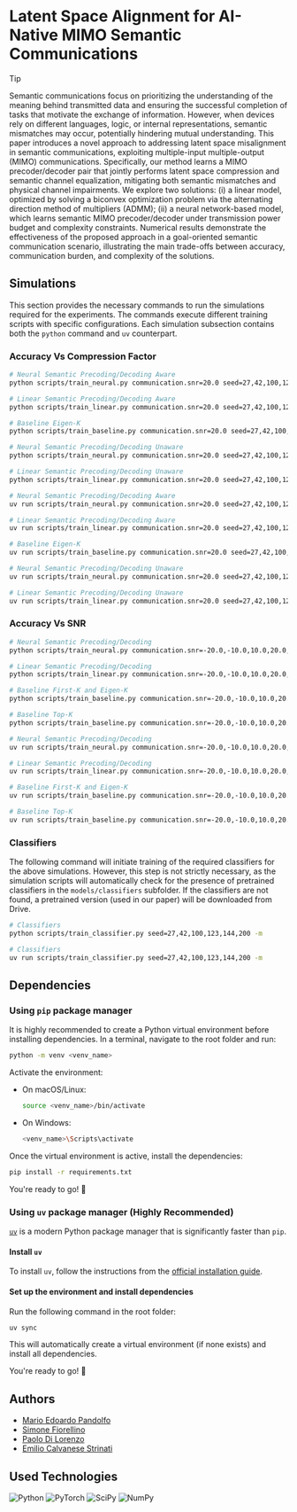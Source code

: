 # Latent Space Alignment for AI-Native MIMO Semantic Communications

> [!TIP]
> Semantic communications focus on prioritizing the understanding of the meaning behind transmitted data and ensuring the successful completion of tasks that motivate the exchange of information. However, when devices rely on different languages, logic, or internal representations, semantic mismatches may occur, potentially hindering mutual understanding. This paper introduces a novel approach to addressing latent space misalignment in semantic communications, exploiting multiple-input multiple-output (MIMO) communications. Specifically, our method learns a MIMO precoder/decoder pair that jointly performs latent space compression and semantic channel equalization, mitigating both semantic mismatches and physical channel impairments. We explore two solutions: (i) a linear model, optimized by solving a biconvex optimization problem via the alternating direction method of multipliers (ADMM); (ii) a neural network-based model, which learns semantic MIMO precoder/decoder under transmission power budget and complexity constraints. Numerical results demonstrate the effectiveness of the proposed approach in a goal-oriented semantic communication scenario, illustrating the main trade-offs between accuracy, communication burden, and complexity of the solutions.

## Simulations

This section provides the necessary commands to run the simulations required for the experiments. The commands execute different training scripts with specific configurations. Each simulation subsection contains both the `python` command and `uv` counterpart.

### Accuracy Vs Compression Factor

```bash
# Neural Semantic Precoding/Decoding Aware
python scripts/train_neural.py communication.snr=20.0 seed=27,42,100,123,144,200 communication.antennas_receiver=1,2,4,8,12,24,48,96,192 communication.antennas_transmitter=1,2,4,8,12,24,48,96,192 communication.awareness=aware datamodule.train_label_size=4200,420,42 simulation=compr_fact -m

# Linear Semantic Precoding/Decoding Aware
python scripts/train_linear.py communication.snr=20.0 seed=27,42,100,123,144,200 communication.antennas_receiver=1,2,4,8,12,24,48,96,192 communication.antennas_transmitter=1,2,4,8,12,24,48,96,192 communication.awareness=aware datamodule.train_label_size=4200,420,42 simulation=compr_fact -m

# Baseline Eigen-K
python scripts/train_baseline.py communication.snr=20.0 seed=27,42,100,123,144,200 strategy=Eigen-K communication.antennas_receiver=1,2,4,8,12,24,48,96,192 communication.antennas_transmitter=1,2,4,8,12,24,48,96,192 communication.awareness=aware datamodule.train_label_size=4200,420,42 simulation=compr_fact -m

# Neural Semantic Precoding/Decoding Unaware
python scripts/train_neural.py communication.snr=20.0 seed=27,42,100,123,144,200 communication.antennas_receiver=1,2,4,8,12,24,48,96,192 communication.antennas_transmitter=1,2,4,8,12,24,48,96,192 communication.awareness=unaware simulation=compr_fact -m

# Linear Semantic Precoding/Decoding Unaware
python scripts/train_linear.py communication.snr=20.0 seed=27,42,100,123,144,200 communication.antennas_receiver=1,2,4,8,12,24,48,96,192 communication.antennas_transmitter=1,2,4,8,12,24,48,96,192 communication.awareness=unaware simulation=compr_fact -m
```

```bash
# Neural Semantic Precoding/Decoding Aware
uv run scripts/train_neural.py communication.snr=20.0 seed=27,42,100,123,144,200 communication.antennas_receiver=1,2,4,8,12,24,48,96,192 communication.antennas_transmitter=1,2,4,8,12,24,48,96,192 communication.awareness=aware datamodule.train_label_size=4200,420,42 simulation=compr_fact -m

# Linear Semantic Precoding/Decoding Aware
uv run scripts/train_linear.py communication.snr=20.0 seed=27,42,100,123,144,200 communication.antennas_receiver=1,2,4,8,12,24,48,96,192 communication.antennas_transmitter=1,2,4,8,12,24,48,96,192 communication.awareness=aware datamodule.train_label_size=4200,420,42 simulation=compr_fact -m

# Baseline Eigen-K
uv run scripts/train_baseline.py communication.snr=20.0 seed=27,42,100,123,144,200 strategy=Eigen-K communication.antennas_receiver=1,2,4,8,12,24,48,96,192 communication.antennas_transmitter=1,2,4,8,12,24,48,96,192 communication.awareness=aware datamodule.train_label_size=4200,420,42 simulation=compr_fact -m

# Neural Semantic Precoding/Decoding Unaware
uv run scripts/train_neural.py communication.snr=20.0 seed=27,42,100,123,144,200 communication.antennas_receiver=1,2,4,8,12,24,48,96,192 communication.antennas_transmitter=1,2,4,8,12,24,48,96,192 communication.awareness=unaware simulation=compr_fact -m

# Linear Semantic Precoding/Decoding Unaware
uv run scripts/train_linear.py communication.snr=20.0 seed=27,42,100,123,144,200 communication.antennas_receiver=1,2,4,8,12,24,48,96,192 communication.antennas_transmitter=1,2,4,8,12,24,48,96,192 communication.awareness=unaware simulation=compr_fact -m
```

### Accuracy Vs SNR

```bash
# Neural Semantic Precoding/Decoding
python scripts/train_neural.py communication.snr=-20.0,-10.0,10.0,20.0,30.0 seed=27,42,100,123,144,200 communication.antennas_receiver=8 communication.antennas_transmitter=8 simulation=snr -m

# Linear Semantic Precoding/Decoding
python scripts/train_linear.py communication.snr=-20.0,-10.0,10.0,20.0,30.0 seed=27,42,100,123,144,200 communication.antennas_receiver=8 communication.antennas_transmitter=8 simulation=snr -m

# Baseline First-K and Eigen-K
python scripts/train_baseline.py communication.snr=-20.0,-10.0,10.0,20.0,30.0 seed=27,42,100,123,144,200 strategy=First-K,Eigen-K communication.antennas_receiver=8 communication.antennas_transmitter=8 simulation=snr -m

# Baseline Top-K
python scripts/train_baseline.py communication.snr=-20.0,-10.0,10.0,20.0,30.0 seed=27,42,100,123,144,200 strategy=Top-K communication.antennas_receiver=4 communication.antennas_transmitter=4 simulation=snr -m
```

```bash
# Neural Semantic Precoding/Decoding
uv run scripts/train_neural.py communication.snr=-20.0,-10.0,10.0,20.0,30.0 seed=27,42,100,123,144,200 communication.antennas_receiver=8 communication.antennas_transmitter=8 simulation=snr -m

# Linear Semantic Precoding/Decoding
uv run scripts/train_linear.py communication.snr=-20.0,-10.0,10.0,20.0,30.0 seed=27,42,100,123,144,200 communication.antennas_receiver=8 communication.antennas_transmitter=8 simulation=snr -m

# Baseline First-K and Eigen-K
uv run scripts/train_baseline.py communication.snr=-20.0,-10.0,10.0,20.0,30.0 seed=27,42,100,123,144,200 strategy=First-K,Eigen-K communication.antennas_receiver=8 communication.antennas_transmitter=8 simulation=snr -m

# Baseline Top-K
uv run scripts/train_baseline.py communication.snr=-20.0,-10.0,10.0,20.0,30.0 seed=27,42,100,123,144,200 strategy=Top-K communication.antennas_receiver=4 communication.antennas_transmitter=4 simulation=snr -m
```

### Classifiers

The following command will initiate training of the required classifiers for the above simulations. However, this step is not strictly necessary, as the simulation scripts will automatically check for the presence of pretrained classifiers in the `models/classifiers` subfolder. If the classifiers are not found, a pretrained version (used in our paper) will be downloaded from Drive.

```bash
# Classifiers
python scripts/train_classifier.py seed=27,42,100,123,144,200 -m
```

```bash
# Classifiers
uv run scripts/train_classifier.py seed=27,42,100,123,144,200 -m
```

## Dependencies  

### Using `pip` package manager  

It is highly recommended to create a Python virtual environment before installing dependencies. In a terminal, navigate to the root folder and run:  

```bash
python -m venv <venv_name>
```

Activate the environment:  

- On macOS/Linux:  

  ```bash
  source <venv_name>/bin/activate
  ```

- On Windows:  

  ```bash
  <venv_name>\Scripts\activate
  ```

Once the virtual environment is active, install the dependencies:  

```bash
pip install -r requirements.txt
```

You're ready to go! 🚀  

### Using `uv` package manager (Highly Recommended)  

[`uv`](https://github.com/astral-sh/uv) is a modern Python package manager that is significantly faster than `pip`.  

#### Install `uv`  

To install `uv`, follow the instructions from the [official installation guide](https://github.com/astral-sh/uv#installation).  

#### Set up the environment and install dependencies  

Run the following command in the root folder:  

```bash
uv sync
```

This will automatically create a virtual environment (if none exists) and install all dependencies.  

You're ready to go! 🚀  

## Authors

- [Mario Edoardo Pandolfo](https://github.com/JRhin)
- [Simone Fiorellino](https://scholar.google.com/citations?hl=en&user=nKMc4GQAAAAJ)
- [Paolo Di Lorenzo](https://scholar.google.com/citations?hl=en&user=VZYvspQAAAAJ)
- [Emilio Calvanese Strinati](https://scholar.google.com/citations?user=bWndGhQAAAAJ)

## Used Technologies

![Python](https://img.shields.io/badge/python-3670A0?style=for-the-badge&logo=python&logoColor=ffdd54)
![PyTorch](https://img.shields.io/badge/PyTorch-%23EE4C2C.svg?style=for-the-badge&logo=PyTorch&logoColor=white)
![SciPy](https://img.shields.io/badge/SciPy-%230C55A5.svg?style=for-the-badge&logo=scipy&logoColor=%white)
![NumPy](https://img.shields.io/badge/numpy-%23013243.svg?style=for-the-badge&logo=numpy&logoColor=white)
